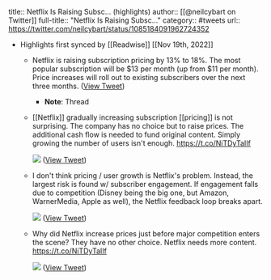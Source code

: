 title:: Netflix Is Raising Subsc... (highlights)
author:: [[@neilcybart on Twitter]]
full-title:: "Netflix Is Raising Subsc..."
category:: #tweets
url:: https://twitter.com/neilcybart/status/1085184091962724352

- Highlights first synced by [[Readwise]] [[Nov 19th, 2022]]
	- Netflix is raising subscription pricing by 13% to 18%. The most popular subscription will be $13 per month (up from $11 per month). Price increases will roll out to existing subscribers over the next three months. ([View Tweet](https://twitter.com/neilcybart/status/1085184091962724352))
		- **Note**: Thread
	- [[Netflix]] gradually increasing subscription [[pricing]] is not surprising. The company has no choice but to raise prices. The additional cash flow is needed to fund original content. Simply growing the number of users isn't enough. https://t.co/NiTDyTaIIf 
	  
	  ![](https://pbs.twimg.com/media/Dw9b7C7VAAE8M6N.jpg) ([View Tweet](https://twitter.com/neilcybart/status/1085187407526256644))
	- I don't think pricing / user growth is Netflix's problem. Instead, the largest risk is found w/ subscriber engagement. If engagement falls due to competition (Disney being the big one, but Amazon, WarnerMedia, Apple as well), the Netflix feedback loop breaks apart. 
	  
	  ![](https://pbs.twimg.com/media/Dw9cYCYU0AAKI2T.jpg) ([View Tweet](https://twitter.com/neilcybart/status/1085188205115203585))
	- Why did Netflix increase prices just before major competition enters the scene? They have no other choice. Netflix needs more content. 
	  https://t.co/NiTDyTaIIf 
	  
	  ![](https://pbs.twimg.com/media/Dw9eTRvUcAAT_5i.jpg) ([View Tweet](https://twitter.com/neilcybart/status/1085190182033190915))